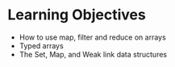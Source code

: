 # Learning Objectives

* How to use map, filter and reduce on arrays
* Typed arrays
* The Set, Map, and Weak link data structures